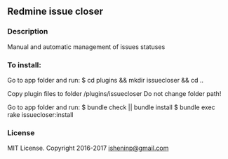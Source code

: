 ## Redmine issue closer

### Description

Manual and automatic management of issues statuses

### To install:

Go to app folder and run:
$ cd plugins && mkdir issuecloser && cd ..

Copy plugin files to folder /plugins/issuecloser
Do not change folder path!

Go to app folder and run:
$ bundle check || bundle install
$ bundle exec rake issuecloser:install

### License
MIT License. Copyright 2016-2017 isheninp@gmail.com

